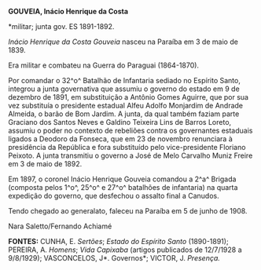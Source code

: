 **GOUVEIA, Inácio Henrique da Costa**

\*militar; junta gov. ES 1891-1892.

*Inácio Henrique da Costa Gouveia* nasceu na Paraíba em 3 de maio de
1839.

Era militar e combateu na Guerra do Paraguai (1864-1870).

Por comandar o 32^o^ Batalhão de Infantaria sediado no Espírito Santo,
integrou a junta governativa que assumiu o governo do estado em 9 de
dezembro de 1891, em substituição a Antônio Gomes Aguirre, que por sua
vez substituía o presidente estadual Alfeu Adolfo Monjardim de Andrade
Almeida, o barão de Bom Jardim. A junta, da qual também faziam parte
Graciano dos Santos Neves e Galdino Teixeira Lins de Barros Loreto,
assumiu o poder no contexto de rebeliões contra os governantes estaduais
ligados a Deodoro da Fonseca, que em 23 de novembro renunciara à
presidência da República e fora substituído pelo vice-presidente
Floriano Peixoto. A junta transmitiu o governo a José de Melo Carvalho
Muniz Freire em 3 de maio de 1892.

Em 1897, o coronel Inácio Henrique Gouveia comandou a 2^a^ Brigada
(composta pelos 1^o^, 25^o^ e 27^o^ batalhões de infantaria) na quarta
expedição do governo, que desfechou o assalto final a Canudos.

Tendo chegado ao generalato, faleceu na Paraíba em 5 de junho de 1908.

Nara Saletto/Fernando Achiamé

**FONTES:** CUNHA, E. *Sertões*; *Estado do Espírito Santo* (1890-1891);
PEREIRA, A. *Homens*; *Vida Capixaba* (artigos publicados de 12/7/1928 a
9/8/1929); VASCONCELOS, J*. Governos*; VICTOR, J. *Presença.*
